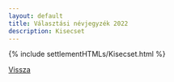 ```yaml
---
layout: default
title: Választási névjegyzék 2022
description: Kisecset
---
```


{% include settlementHTMLs/Kisecset.html %}

[Vissza](./)